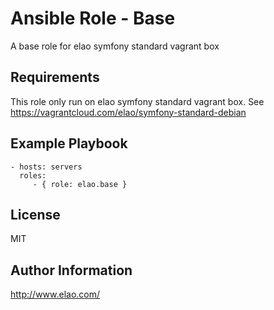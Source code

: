 Ansible Role - Base
====================

A base role for elao symfony standard vagrant box

Requirements
------------

This role only run on elao symfony standard vagrant box. See https://vagrantcloud.com/elao/symfony-standard-debian

Example Playbook
----------------

    - hosts: servers
      roles:
         - { role: elao.base }

License
-------

MIT

Author Information
------------------

http://www.elao.com/
